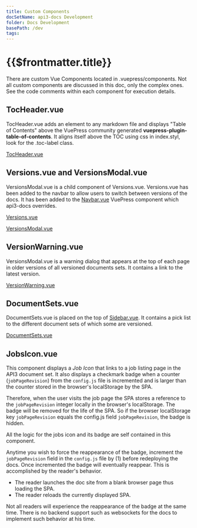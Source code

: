 ```yaml
---
title: Custom Components
docSetName: api3-docs Development
folder: Docs Development
basePath: /dev
tags:
---
```


# {{$frontmatter.title}}

<TocHeader />
<TOC class="table-of-contents" :include-level="[2,3]" />

There are custom Vue Components located in .vuepress/components. Not all custom
components are discussed in this doc, only the complex ones. See the code
comments within each component for execution details.

## TocHeader.vue

TocHeader.vue adds an element to any markdown file and displays "Table of
Contents" above the VuePress community generated
**vuepress-plugin-table-of-contents**. It aligns itself above the TOC using css
in index.styl, look for the .toc-label class.

[TocHeader.vue](https://github.com/api3dao/api3-docs/blob/main/docs/.vuepress/components/TocHeader.vue)

## Versions.vue and VersionsModal.vue

VersionsModal.vue is a child component of Versions.vue. Versions.vue has been
added to the navbar to allow users to switch between versions of the docs. It
has been added to the [Navbar.vue](substitution-components.md#navbar-vue)
VuePress component which api3-docs overrides.

[Versions.vue](https://github.com/api3dao/api3-docs/blob/main/docs/.vuepress/components/Versions.vue)

[VersionsModal.vue](https://github.com/api3dao/api3-docs/blob/main/docs/.vuepress/components/VersionsModal.vue)

## VersionWarning.vue

VersionsModal.vue is a warning dialog that appears at the top of each page in
older versions of all versioned documents sets. It contains a link to the latest
version.

[VersionWarning.vue](https://github.com/api3dao/api3-docs/blob/main/docs/.vuepress/components/VersionWarning.vue)

## DocumentSets.vue

DocumentSets.vue is placed on the top of
[Sidebar.vue](substitution-components.md#sidebar-vue). It contains a pick list
to the different document sets of which some are versioned.

[DocumentSets.vue](https://github.com/api3dao/api3-docs/blob/main/docs/.vuepress/components/DocumentSets.vue)

## JobsIcon.vue

This component displays a _Job Icon_ that links to a job listing page in the
API3 document set. It also displays a checkmark badge when a counter
(`jobPageRevision`) from the `config.js` file is incremented and is larger than
the counter stored in the browser's localStorage by the SPA.

Therefore, when the user visits the job page the SPA stores a reference to the
`jobPageRevision` integer locally in the browser's localStorage. The badge will
be removed for the life of the SPA. So if the browser localStorage key
`jobPageRevision` equals the config.js field `jobPageRevision`, the badge is
hidden.

All the logic for the jobs icon and its badge are self contained in this
component.

Anytime you wish to force the reappearance of the badge, increment the
`jobPageRevision` field in the `config.js` file by (1) before redeploying the
docs. Once incremented the badge will eventually reappear. This is accomplished
by the reader's behavior.

- The reader launches the doc site from a blank browser page thus loading the
  SPA.
- The reader reloads the currently displayed SPA.

Not all readers will experience the reappearance of the badge at the same time.
There is no backend support such as websockets for the docs to implement such
behavior at his time.
